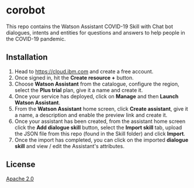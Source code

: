# corobot

This repo contains the Watson Assistant COVID-19 Skill with Chat bot dialogues, intents and entities for questions and answers to help people in the COVID-19 pandemic.

## Installation

1.  Head to https://cloud.ibm.com and create a free account.
2.  Once signed in, hit the **Create resource +** button.
3.  Choose **Watson Assistant** from the catalogue, configure the region, select the **Plus trial** plan, give it a name and create it.
4.  Once your service has deployed, click on **Manage** and then **Launch Watson Assistant**.
5.  From the **Watson Assistant** home screen, click **Create assistant**, give it a name, a description and enable the preview link and create it.
6.  Once your assistant has been created, from the assistant home screen click the **Add dialogue skill** button, select the **Import skill** tab, upload the JSON file from this repo (found in the Skill folder) and click **Import**.
7.  Once the import has completed, you can click on the imported **dialogue skill** and view / edit the Assistant's attributes.

## License
[Apache 2.0](http://www.apache.org/licenses/LICENSE-2.0.txt)
